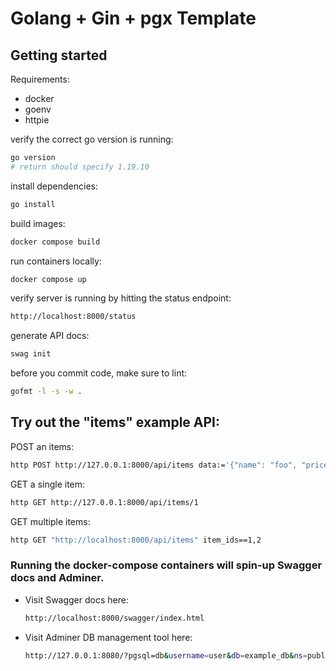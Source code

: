 # Golang + Gin + pgx Template

## Getting started

Requirements:
- docker
- goenv
- httpie

verify the correct go version is running:
```sh
go version
# return should specify 1.19.10
```

install dependencies:

```sh
go install
```

build images:

```sh
docker compose build
```

run containers locally:

```sh
docker compose up
```

verify server is running by hitting the status endpoint:

```sh
http://localhost:8000/status
```

generate API docs:
```sh
swag init
```

before you commit code, make sure to lint:

```sh
gofmt -l -s -w .
```

## Try out the "items" example API:

POST an items:

```sh
http POST http://127.0.0.1:8000/api/items data:='{"name": "foo", "price": 3.14}'
```

GET a single item:

```sh
http GET http://127.0.0.1:8000/api/items/1
```

GET multiple items:

```sh
http GET "http://localhost:8000/api/items" item_ids==1,2
```

### Running the docker-compose containers will spin-up Swagger docs and Adminer.

- Visit Swagger docs here:

    ```sh
    http://localhost:8000/swagger/index.html
    ```

- Visit Adminer DB management tool here:

    ```sh
    http://127.0.0.1:8080/?pgsql=db&username=user&db=example_db&ns=public
    ```
